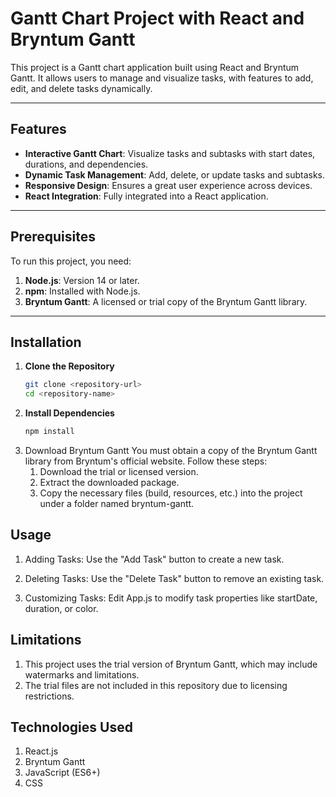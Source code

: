 # Gantt Chart Project with React and Bryntum Gantt  

This project is a Gantt chart application built using React and Bryntum Gantt. It allows users to manage and visualize tasks, with features to add, edit, and delete tasks dynamically.

---

## Features
- **Interactive Gantt Chart**: Visualize tasks and subtasks with start dates, durations, and dependencies.
- **Dynamic Task Management**: Add, delete, or update tasks and subtasks.
- **Responsive Design**: Ensures a great user experience across devices.
- **React Integration**: Fully integrated into a React application.

---

## Prerequisites
To run this project, you need:
1. **Node.js**: Version 14 or later.
2. **npm**: Installed with Node.js.
3. **Bryntum Gantt**: A licensed or trial copy of the Bryntum Gantt library.

---

## Installation

1. **Clone the Repository**  
   ```bash
   git clone <repository-url>
   cd <repository-name>

2. **Install Dependencies**
    ```bash
    npm install

3. Download Bryntum Gantt
    You must obtain a copy of the Bryntum Gantt library from Bryntum's official website. Follow these steps:
    1. Download the trial or licensed version.
    2. Extract the downloaded package.
    3. Copy the necessary files (build, resources, etc.) into the project under a folder named bryntum-gantt.

## Usage
1. Adding Tasks: Use the "Add Task" button to create a new task.

2. Deleting Tasks: Use the "Delete Task" button to remove an existing task.

3. Customizing Tasks: Edit App.js to modify task properties like startDate, duration, or color.

## Limitations
1. This project uses the trial version of Bryntum Gantt, which may include watermarks and limitations.
2. The trial files are not included in this repository due to licensing restrictions.

## Technologies Used
1. React.js
2. Bryntum Gantt
3. JavaScript (ES6+)
4. CSS
